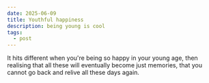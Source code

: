 ```yaml
---
date: 2025-06-09
title: Youthful happiness
description: being young is cool
tags:
  - post
---
```

It hits different when you're being so happy in your young age, then realising that all these will eventually become just memories, that you cannot go back and relive all these days again.
